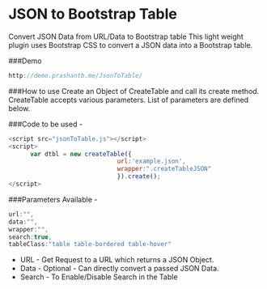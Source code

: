 # JSON to Bootstrap Table

Convert JSON Data from URL/Data to Bootstrap table
This light weight plugin uses Bootstrap CSS to convert a JSON data into a Bootstrap table.

###Demo 
```javascript
http://demo.prashantb.me/JsonToTable/
```

###How to use
Create an Object of CreateTable and call its create method. CreateTable accepts various parameters. List of parameters are defined below.

###Code to be used - 

```javascript
<script src="jsonToTable.js"></script>
<script>
	  var dtbl = new createTable({
							  url:'example.json',
							  wrapper:".createTableJSON"
							  }).create();
</script>
```

###Parameters Available -

```javascript
url:"",
data:"",
wrapper:"",
search:true,
tableClass:"table table-bordered table-hover"
```

* URL - Get Request to a URL which returns a JSON Object.
* Data - Optional - Can directly convert a passed JSON Data.
* Search - To Enable/Disable Search in the Table
